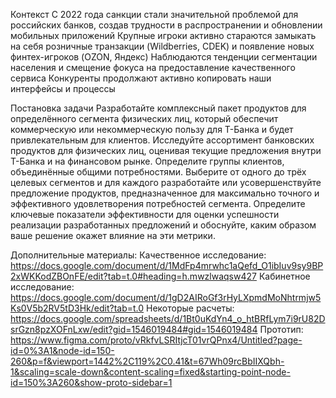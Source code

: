 Контекст
С 2022 года санкции стали значительной проблемой для российских банков, создав трудности в распространении и обновлении мобильных приложений
Крупные игроки активно стараются замыкать на себя розничные транзакции (Wildberries, CDEK) и появление новых финтех-игроков (OZON, Яндекс)
Наблюдаются тенденции сегментации населения и смещение фокуса на предоставление качественного сервиса
Конкуренты продолжают активно копировать наши интерфейсы и процессы

Постановка задачи
Разработайте комплексный пакет продуктов для определённого сегмента физических лиц, который обеспечит коммерческую или некоммерческую пользу для Т-Банка и будет привлекательным для клиентов.
Исследуйте ассортимент банковских продуктов для физических лиц, оценивая текущие предложения внутри Т-Банка и на финансовом рынке.
Определите группы клиентов, объединённые общими потребностями.
Выберите от одного до трёх целевых сегментов и для каждого разработайте или усовершенствуйте предложение продуктов, предназначенное для максимально точного и эффективного удовлетворения потребностей сегмента.
Определите ключевые показатели эффективности для оценки успешности реализации разработанных предложений и обоснуйте, каким образом ваше решение окажет влияние на эти метрики.


Дополнительные материалы:
Качественное исследование: https://docs.google.com/document/d/1MdFp4mrwhc1aQefd_O1ibIuv9sy9BP2xWKKodZBOnFE/edit?tab=t.0#heading=h.mwzlwaqsw427
Кабинетное исследование: https://docs.google.com/document/d/1gD2AIRoGf3rHyLXpmdMoNhtrmjw5Ks0V5b2RV5tD3Hk/edit?tab=t.0
Некоторые расчеты: https://docs.google.com/spreadsheets/d/1Bt0uKdYn4_o_htBRfLym7i9rU82DsrGzn8pzXOFnLxw/edit?gid=1546019484#gid=1546019484
Прототип: https://www.figma.com/proto/vRkfvLSRItjcT01vrQPnx4/Untitled?page-id=0%3A1&node-id=150-260&p=f&viewport=1442%2C119%2C0.41&t=67Wh09rcBbIIXQbh-1&scaling=scale-down&content-scaling=fixed&starting-point-node-id=150%3A260&show-proto-sidebar=1
